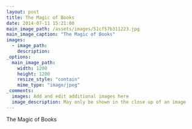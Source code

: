 ```yaml
---
layout: post
title: The Magic of Books
date: 2014-07-11 15:21:00
main_image_path: /assets/images/51cf57b311223.jpg
main_image_caption: "The Magic of Books"
images:
  - image_path: 
    description: 
_options:
  main_image_path:
    width: 1200
    height: 1200
    resize_style: "contain"
    mime_type: "image/jpeg"
_comments:
  images: Add and edit additional images here
  image_description: May only be shown in the close up of an image
---
```


The Magic of Books